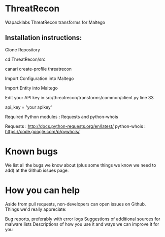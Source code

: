 ThreatRecon
===========

Wapacklabs ThreatRecon transforms for Maltego

## Installation instructions:

Clone Repository

cd ThreatRecon/src

canari create-profile threatrecon

Import Configuration into Maltego

Import Entity into Maltego

Edit your API key in src/threatrecon/transforms/common/client.py line 33

api_key = 'your apikey'


Required Python modules : Requests and python-whois 

Requests     : http://docs.python-requests.org/en/latest/
python-whois : https://code.google.com/p/pywhois/


# Known bugs

We list all the bugs we know about (plus some things we know we need to add) at the Github issues page.

# How you can help

Aside from pull requests, non-developers can open issues on Github. Things we'd really appreciate:

Bug reports, preferably with error logs
Suggestions of additional sources for malware lists
Descriptions of how you use it and ways we can improve it for you
